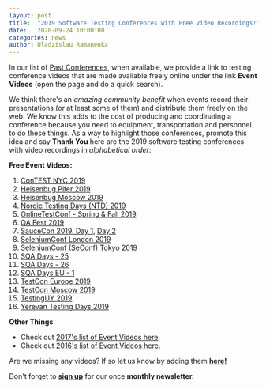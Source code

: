 ```yaml
---
layout: post
title:  "2019 Software Testing Conferences with Free Video Recordings!"
date:   2020-09-24 10:00:00
categories: news
author: Uladzislau Ramanenka
---
```


In our list of <a href="/past" target="_blank">Past Conferences</a>, when available, we provide a link to testing conference videos that are made available freely online under the link **Event Videos** (open the page and do a quick search).

We think there's an *amazing community benefit* when events record their presentations (or at least some of them) and distribute them freely on the web. We know this adds to the cost of producing and coordinating a conference because you need to equipment, transportation and personnel to do these things. As a way to highlight those conferences, promote this idea and say **Thank You** here are the 2019 software testing conferences with video recordings in *alphabetical order*:

**Free Event Videos:**
1. <a href="https://contest-nyc.testmastersacademy.org/videos/" target="_blank">ConTEST NYC 2019</a>
1. <a href="https://www.youtube.com/playlist?list=PLsVTVVvrKX9szOL0VQbKNRGYib8Dqckg3" target="_blank">Heisenbug Piter 2019</a>
1. <a href="https://www.youtube.com/playlist?list=PLsVTVVvrKX9tyVb79MeUZAox5OTInS1wE" target="_blank">Heisenbug Moscow 2019</a>
1. <a href="https://www.youtube.com/playlist?list=PLF_V0R0nbO9y-yG4VtZN535cp1c2xpWEG" target="_blank">Nordic Testing Days (NTD) 2019</a>
1. <a href="https://www.youtube.com/channel/UCaCnJXHUu2qg6-uhRTG2hSg" target="_blank">OnlineTestConf - Spring & Fall 2019</a>
1. <a href="https://www.youtube.com/playlist?list=PLuOBDBq7MW70q24thB9tidD2-2Tysf8FS" target="_blank">QA Fest 2019</a>
1. <a href="https://www.youtube.com/playlist?list=PL67l1VPxOnT5PZQ1r60wQoT2UPDk1of4z" target="_blank">SauceCon 2019. Day 1</a>, <a href="https://www.youtube.com/playlist?list=PL67l1VPxOnT6HbBRtFSK9nwvXbAprqttR" target="_blank">Day 2</a>
1. <a href="https://www.youtube.com/playlist?list=PLRdSclUtJDYXLzxGo9yjcLPDuoNGWkj6t" target="_blank">SeleniumConf London 2019</a>
1. <a href="https://www.youtube.com/playlist?list=PLItJNH7uWaWDm7saQ9xXDYn4msTARDI-M" target="_blank">SeleniumConf (SeConf) Tokyo 2019</a>
1. <a href="https://vimeo.com/groups/592094/videos" target="_blank">SQA Days - 25</a>
1. <a href="https://vimeo.com/groups/623307/videos" target="_blank">SQA Days - 26</a>
1. <a href="https://vimeo.com/channels/1447283/videos" target="_blank">SQA Days EU - 1</a>
1. <a href="https://www.youtube.com/playlist?list=PLqYhGsQ9iSEp_0P0RdZZ2z9Oo39vf2v5I" target="_blank">TestCon Europe 2019</a>
1. <a href="https://www.youtube.com/playlist?list=PLqYhGsQ9iSErkxMxToeOgxa5eJnpV2laj" target="_blank">TestCon Moscow 2019</a>
1. <a href="https://www.youtube.com/playlist?list=PLLjZRlRbO78vorqTndmCSCYJnGQhSqVmD" target="_blank">TestingUY 2019</a>
1. <a href="https://www.youtube.com/playlist?list=PLVDq_bBMeqo3CvumRw231DzWMOepoShIL" target="_blank">Yerevan Testing Days 2019</a>

**Other Things**

- Check out <a href="/news/2017/12/12/2017-videos.html" target="_blank">2017's list of Event Videos here</a>.
- Check out <a href="/news/2017/12/11/2016-videos.html" target="_blank">2016's list of Event Videos here</a>.

Are we missing any videos? If so let us know by adding them **<a href="https://github.com/TestingConferences/testingconferences.github.io/blob/main/_data/past.yml" target="_blank">here!</a>**

Don't forget to **[sign up](http://eepurl.com/c4paYT)** for our once **monthly newsletter.**
